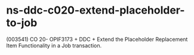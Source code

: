 # ns-ddc-c020-extend-placeholder-to-job
(003541) CO 20- OPIF3173 + DDC + Extend the Placeholder Replacement Item Functionality in a Job transaction.
